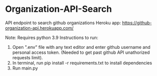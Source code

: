 # Organization-API-Search
API endpoint to search github organizations
Heroku app: https://github-organization-api.herokuapp.com/

Note: Requires python 3.9
Instructions to run:
1. Open ".env" file with any text editor and enter github username and personal access token. (Needed to get past github API unathorized requests limit).
2. In terminal, run pip install -r requirements.txt to install dependencies
3. Run main.py
